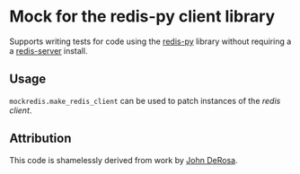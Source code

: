 # Mock for the redis-py client library

Supports writing tests for code using the [redis-py][redis-py] library 
without requiring a a [redis-server][redis] install.

## Usage

`mockredis.make_redis_client` can be used to patch instances of the *redis client*. 

## Attribution

This code is shamelessly derived from work by [John DeRosa][john].

[redis-py]: https://github.com/andymccurdy/redis-py
[redis]:    http://redis.io
[john]:     http://seeknuance.com/2012/02/18/replacing-redis-with-a-python-mock/

